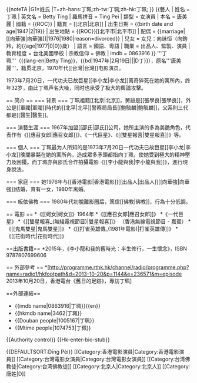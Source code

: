 {{noteTA
|G1=姓氏
|T=zh-hans:丁珮;zh-tw:丁珮;zh-hk:丁珮;
}}
{{藝人
| 姓名 = 丁珮
| 英文名 = Betty Ting
| 羅馬拼音 = Ting Pei
| 類型 = 女演員
| 本名 = 唐美麗
| 國籍 = {{ROC}}
| 籍貫 = [[北京|北京]]
| 出生日期 = {{birth date and age|1947|2|19}}
| 出生地點 = {{ROC}}[[北平市|北平市]]
| 配偶 = {{marriage|[[向華強|向華強]]|1976|1980|reason=divorced}}
| 兒女 = 女兒：向詠恒（向鈞羚，約{{age|1977|0|0}}歲）
| 語言 = 國語、粵語
| 職業 = 出品人、監製、演員
| 教育程度 = 台北美國學校
| 宗教信仰 = 佛教
| imdb = 0863916
}}
'''丁珮'''（{{lang-en|Betty Ting}}，{{bd|1947年|2月19日|||D丁}}），原名'''唐美麗'''，籍贯北京，1970年代[[台灣|台灣]]电影演员。

1973年7月20日，一代功夫已故巨星[[李小龙|李小龙]]离奇猝死在她的寓所內，终年32岁，由此丁珮声名大噪，同时也承受了极大的輿論攻擊。

== 简介 == 
=== 背景 ===
丁珮祖籍[[北京|北京]]，舅爺是[[張學良|張學良]]，外公是[[軍閥|軍閥]]時代的[[北平|北平]]警察局局長[[鲍毓麟|鲍毓麟]]，父系則三代都是[[醫生|醫生]]。

=== 演藝生涯 ===
1967年加盟[[邵氏|邵氏]]公司，她所主演的多為美艷角色，代表作有《[[應召女郎|應召女郎]]》、《一代巨星》、《[[雙星報喜|雙星報喜]]》等。

=== 個人 ===
丁珮最为人所知的是1973年7月20日一代功夫已故巨星[[李小龙|李小龙]]晚間暴斃在她的寓所內，造成眾多矛頭都指向丁珮，使她受到極大的精神壓力及困擾。而丁珮亦與邵氏合作拍攝電影《[[李小龍與我|李小龍與我]]》，進行現身說法。

=== 家庭 ===
她1976年与[[香港電影|香港電影]][[出品人|出品人]][[向華強|向華強]]结婚，育有一女，1980年离婚。

=== 皈依佛教 ===
1980年代初脫離影圈后，篤信[[佛教|佛教]]，行為十分低調。

== 電影 ==
*《[[蚵女|蚵女]]》1964年
*《[[應召女郎|應召女郎]]》
*《一代巨星》
*《[[雙星報喜_(無綫電視節目)|雙星報喜]]》 （香港無線電視節目 - 嘉賓）
*《[[鬼馬雙星|鬼馬雙星]]》
*《[[打雀英雄傳_(1981年電影)|打雀英雄傳]]》
*《[[花街時代|花街時代]]》

==出版書籍==
*2015年，《李小龍和我的舊時光：半生修行，一生懷念》，ISBN　9787807699606

== 外部參考 ==
*[http://programme.rthk.hk/channel/radio/programme.php?name=radio1/hkfootpath&d=2013-10-20&p=1144&e=236571&m=episode 2013年10月20日，香港電台《舊日的足跡》，專訪丁珮]

==外部連結==
* {{imdb name|0863916|丁珮}}{{en}}
* {{hkmdb name|3462|丁珮}}
* {{Douban people|1005167|丁珮}}
* {{Mtime people|1074753|丁珮}}

{{Authority control}}
{{Hk-enter-bio-stub}}

{{DEFAULTSORT:Dīng Pèi}}
[[Category:香港電影演員|Category:香港電影演員]]
[[Category:台灣電影女演員|Category:台灣電影女演員]]
[[Category:台湾佛教徒|Category:台湾佛教徒]]
[[Category:北京人|Category:北京人]]
[[Category:唐姓|D]]
